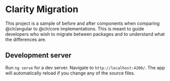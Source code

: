 # Clarity Migration

This project is a sample of before and after components when comparing @clr/angular to @clr/core implementations. This is meant to guide developers who wish to migrate between packages and to understand what the differences are.

## Development server

Run `ng serve` for a dev server. Navigate to `http://localhost:4200/`. The app will automatically reload if you change any of the source files.
